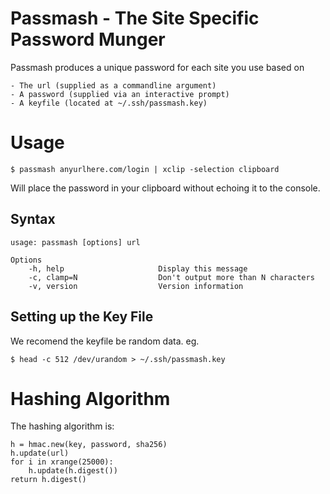 Passmash - The Site Specific Password Munger
============================================

Passmash produces a unique password for each site you use based on

    - The url (supplied as a commandline argument)
    - A password (supplied via an interactive prompt)
    - A keyfile (located at ~/.ssh/passmash.key)


Usage
=====

    $ passmash anyurlhere.com/login | xclip -selection clipboard

Will place the password in your clipboard without echoing it to the console.


Syntax
------

    usage: passmash [options] url 

    Options
        -h, help                     Display this message
        -c, clamp=N                  Don't output more than N characters
        -v, version                  Version information


Setting up the Key File
-----------------------
    
We recomend the keyfile be random data. eg.

    $ head -c 512 /dev/urandom > ~/.ssh/passmash.key


Hashing Algorithm
=================

The hashing algorithm is:

    h = hmac.new(key, password, sha256)
    h.update(url)
    for i in xrange(25000):
        h.update(h.digest())
    return h.digest()


